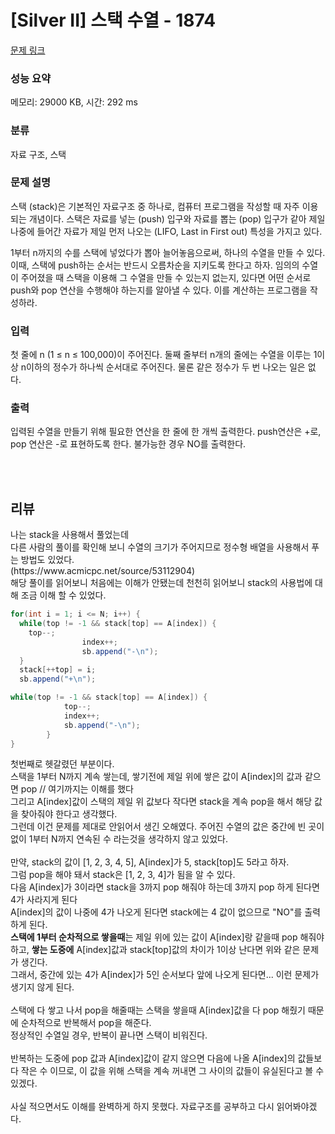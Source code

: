 # [Silver II] 스택 수열 - 1874 

[문제 링크](https://www.acmicpc.net/problem/1874) 

### 성능 요약

메모리: 29000 KB, 시간: 292 ms

### 분류

자료 구조, 스택

### 문제 설명

<p>스택 (stack)은 기본적인 자료구조 중 하나로, 컴퓨터 프로그램을 작성할 때 자주 이용되는 개념이다. 스택은 자료를 넣는 (push) 입구와 자료를 뽑는 (pop) 입구가 같아 제일 나중에 들어간 자료가 제일 먼저 나오는 (LIFO, Last in First out) 특성을 가지고 있다.</p>

<p>1부터 n까지의 수를 스택에 넣었다가 뽑아 늘어놓음으로써, 하나의 수열을 만들 수 있다. 이때, 스택에 push하는 순서는 반드시 오름차순을 지키도록 한다고 하자. 임의의 수열이 주어졌을 때 스택을 이용해 그 수열을 만들 수 있는지 없는지, 있다면 어떤 순서로 push와 pop 연산을 수행해야 하는지를 알아낼 수 있다. 이를 계산하는 프로그램을 작성하라.</p>

### 입력 

 <p>첫 줄에 n (1 ≤ n ≤ 100,000)이 주어진다. 둘째 줄부터 n개의 줄에는 수열을 이루는 1이상 n이하의 정수가 하나씩 순서대로 주어진다. 물론 같은 정수가 두 번 나오는 일은 없다.</p>

### 출력 

 <p>입력된 수열을 만들기 위해 필요한 연산을 한 줄에 한 개씩 출력한다. push연산은 +로, pop 연산은 -로 표현하도록 한다. 불가능한 경우 NO를 출력한다.</p>





<br><br>
## 리뷰
<p>
나는 stack을 사용해서 풀었는데<br>
다른 사람의 풀이를 확인해 보니 수열의 크기가 주어지므로 정수형 배열을 사용해서 푸는 방법도 있었다.<br>
(https://www.acmicpc.net/source/53112904) <br>
해당 풀이를 읽어보니 처음에는 이해가 안됐는데 천천히 읽어보니 stack의 사용법에 대해 조금 이해 할 수 있었다.<br>
 
```java
for(int i = 1; i <= N; i++) {
  while(top != -1 && stack[top] == A[index]) {
    top--;
				index++;
				sb.append("-\n");
  }
  stack[++top] = i;
  sb.append("+\n");

while(top != -1 && stack[top] == A[index]) {
			top--;
			index++;
			sb.append("-\n");
		}
}
 ```

첫번째로 헷갈렸던 부분이다.<br>
스택을 1부터 N까지 계속 쌓는데, 쌓기전에 제일 위에 쌓은 값이 A[index]의 값과 같으면 pop // 여기까지는 이해를 했다 <br>
그리고 A[index]값이 스택의 제일 위 값보다 작다면 stack을 계속 pop을 해서 해당 값을 찾아줘야 한다고 생각했다.<br>
그런데 이건 문제를 제대로 안읽어서 생긴 오해였다. 주어진 수열의 값은 중간에 빈 곳이 없이 1부터 N까지 연속된 수 라는것을 생각하지 않고 있었다. <br>
<br>
만약, stack의 값이 [1, 2, 3, 4, 5], A[index]가 5, stack[top]도 5라고 하자.<br>
그럼 pop을 해야 돼서 stack은 [1, 2, 3, 4]가 됨을 알 수 있다. <br> 
다음 A[index]가 3이라면 stack을 3까지 pop 해줘야 하는데 3까지 pop 하게 된다면 4가 사라지게 된다<br>
A[index]의 값이 나중에 4가 나오게 된다면 stack에는 4 값이 없으므로 "NO"를 출력하게 된다. <br>
<b>스택에 1부터 순차적으로 쌓을때</b>는 제일 위에 있는 값이 A[index]랑 같을때 pop 해줘야 하고, <b>쌓는 도중에</b> A[index]값과 stack[top]값의 차이가 1이상 난다면 위와 같은 문제가 생긴다. <br>
그래서, 중간에 있는 4가 A[index]가 5인 순서보다 앞에 나오게 된다면... 이런 문제가 생기지 않게 된다.<br>
<br>
스택에 다 쌓고 나서 pop을 해줄때는 스택을 쌓을때 A[index]값을 다 pop 해줬기 때문에 순차적으로 반복해서 pop을 해준다. <br>
정상적인 수열일 경우, 반복이 끝나면 스택이 비워진다. <br> 
<br>반복하는 도중에 pop 값과 A[index]값이 같지 않으면 다음에 나올 A[index]의 값들보다 작은 수 이므로, 이 값을 위해 스택을 계속 꺼내면 그 사이의 값들이 유실된다고 볼 수 있겠다.<br>
<br>
사실 적으면서도 이해를 완벽하게 하지 못했다. 자료구조를 공부하고 다시 읽어봐야겠다.
</p>


